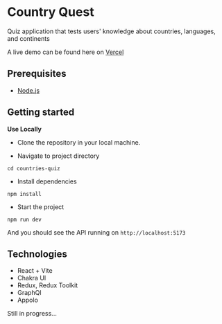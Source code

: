 # Country Quest

Quiz application that tests users' knowledge about countries, languages, and continents

A live demo can be found here on [Vercel](https://countries-quiz-orpin.vercel.app/)

## Prerequisites

- [Node.js](https://nodejs.org/en/)

## Getting started

**Use Locally**

- Clone the repository in your local machine.

- Navigate to  project directory

```
cd countries-quiz
```

- Install dependencies

```
npm install
```
- Start the project

```
npm run dev
```
And you should see the API running on `http://localhost:5173`

## Technologies

* React + Vite
* Chakra UI
* Redux, Redux Toolkit
* GraphQl
* Appolo


Still in progress...